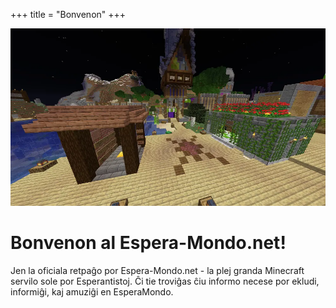 +++
title = "Bonvenon"
+++

![Aperejo](/ekludi/aperejo.webp)

# Bonvenon al Espera-Mondo.net!

Jen la oficiala retpaĝo por Espera-Mondo.net - la plej granda Minecraft servilo sole por Esperantistoj.
Ĉi tie troviĝas ĉiu informo necese por ekludi, informiĝi, kaj amuziĝi en EsperaMondo.
